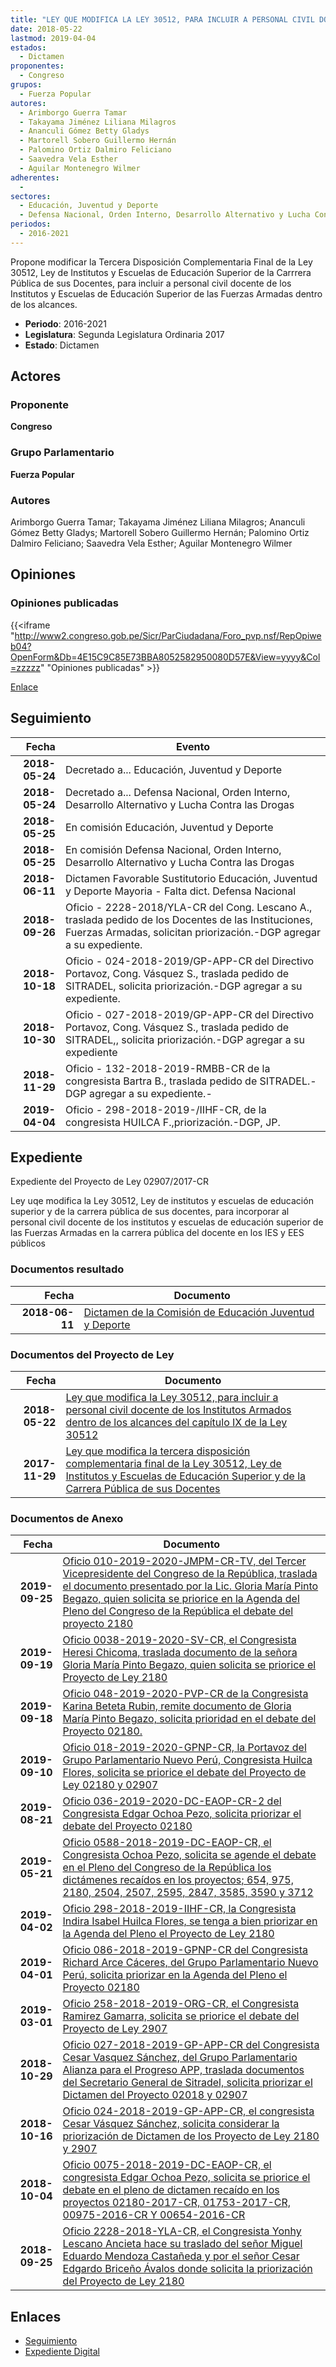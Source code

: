```yaml
---
title: "LEY QUE MODIFICA LA LEY 30512, PARA INCLUIR A PERSONAL CIVIL DOCENTE DE LOS INSTITUTOS Y ESCUELAS DE EDUCACIÓN SUPERIOR DE LAS FUERZAS ARMADAS DENTRO DE LOS ALCANCES DEL CAPÍTULO IX DE LA LEY 30512"
date: 2018-05-22
lastmod: 2019-04-04
estados: 
  - Dictamen
proponentes: 
  - Congreso
grupos: 
  - Fuerza Popular
autores: 
  - Arimborgo Guerra Tamar
  - Takayama Jiménez Liliana Milagros
  - Ananculi Gómez Betty Gladys
  - Martorell Sobero Guillermo Hernán
  - Palomino Ortiz Dalmiro Feliciano
  - Saavedra Vela Esther
  - Aguilar Montenegro Wilmer
adherentes: 
  - 
sectores: 
  - Educación, Juventud y Deporte
  - Defensa Nacional, Orden Interno, Desarrollo Alternativo y Lucha Contra las Drogas
periodos: 
  - 2016-2021
---
```


Propone modificar la Tercera Disposición Complementaria Final de la Ley 30512, Ley de Institutos y Escuelas de Educación Superior de la Carrrera Pública de sus Docentes, para incluir a personal civil docente de los Institutos y Escuelas de Educación Superior de las Fuerzas Armadas dentro de los alcances.

- **Periodo**: 2016-2021
- **Legislatura**: Segunda Legislatura Ordinaria 2017
- **Estado**: Dictamen

## Actores

### Proponente

**Congreso**

### Grupo Parlamentario

**Fuerza Popular**

### Autores

Arimborgo Guerra Tamar; Takayama Jiménez Liliana Milagros; Ananculi Gómez Betty Gladys; Martorell Sobero Guillermo Hernán; Palomino Ortiz Dalmiro Feliciano; Saavedra Vela Esther; Aguilar Montenegro Wilmer


## Opiniones

### Opiniones publicadas

{{<iframe "http://www2.congreso.gob.pe/Sicr/ParCiudadana/Foro_pvp.nsf/RepOpiweb04?OpenForm&Db=4E15C9C85E73BBA8052582950080D57E&View=yyyy&Col=zzzzz" "Opiniones publicadas" >}}

[Enlace](http://www2.congreso.gob.pe/Sicr/ParCiudadana/Foro_pvp.nsf/RepOpiweb04?OpenForm&Db=4E15C9C85E73BBA8052582950080D57E&View=yyyy&Col=zzzzz)

## Seguimiento

| Fecha | Evento |
|------:|--------|
| **2018-05-24** | Decretado a... Educación, Juventud y Deporte|
| **2018-05-24** | Decretado a... Defensa Nacional, Orden Interno, Desarrollo Alternativo y Lucha Contra las Drogas|
| **2018-05-25** | En comisión Educación, Juventud y Deporte|
| **2018-05-25** | En comisión Defensa Nacional, Orden Interno, Desarrollo Alternativo y Lucha Contra las Drogas|
| **2018-06-11** | Dictamen Favorable Sustitutorio Educación, Juventud y Deporte Mayoria - Falta dict. Defensa Nacional|
| **2018-09-26** | Oficio - 2228-2018/YLA-CR del Cong. Lescano A., traslada pedido de los Docentes de las Instituciones, Fuerzas Armadas, solicitan priorización.-DGP agregar a su expediente.|
| **2018-10-18** | Oficio - 024-2018-2019/GP-APP-CR del Directivo Portavoz, Cong. Vásquez S., traslada pedido de SITRADEL, solicita priorización.-DGP agregar a su expediente.|
| **2018-10-30** | Oficio - 027-2018-2019/GP-APP-CR del Directivo Portavoz, Cong. Vásquez S., traslada pedido de SITRADEL,, solicita priorización.-DGP agregar a su expediente|
| **2018-11-29** | Oficio - 132-2018-2019-RMBB-CR de la congresista Bartra B., traslada pedido de SITRADEL.-DGP agregar a su expediente.-|
| **2019-04-04** | Oficio - 298-2018-2019-/IIHF-CR, de la congresista HUILCA F.,priorización.-DGP, JP.|


## Expediente

Expediente del Proyecto de Ley 02907/2017-CR

Ley uqe modifica la Ley 30512, Ley de institutos y escuelas de educación superior y de la carrera pública de sus docentes, para incorporar al personal civil docente de los institutos y escuelas de educación superior de las Fuerzas Armadas en la carrera pública del docente en los IES y EES públicos


### Documentos resultado

| Fecha | Documento |
|------:|--------|
| **2018-06-11** | [Dictamen de la Comisión de Educación Juventud y Deporte](http://www.leyes.congreso.gob.pe/Documentos/2016_2021/Dictamenes/Proyectos_de_Ley/02180DC10MAY20180611.pdf) |

### Documentos del Proyecto de Ley

| Fecha | Documento |
|------:|--------|
| **2018-05-22** | [Ley que modifica la Ley 30512, para incluir a personal civil docente de los Institutos Armados dentro de los alcances del capítulo IX de la Ley 30512](http://www.leyes.congreso.gob.pe/Documentos/2016_2021/Proyectos_de_Ley_y_de_Resoluciones_Legislativas/PL0290720180522..PDF) |
| **2017-11-29** | [Ley que modifica la tercera disposición complementaria final de la Ley 30512, Ley de Institutos y Escuelas de Educación Superior y de la Carrera Pública de sus Docentes](http://www.leyes.congreso.gob.pe/Documentos/2016_2021/Proyectos_de_Ley_y_de_Resoluciones_Legislativas/PL0218020171129.PDF) |

### Documentos de Anexo

| Fecha | Documento |
|------:|--------|
| **2019-09-25** | [Oficio 010-2019-2020-JMPM-CR-TV, del Tercer Vicepresidente del Congreso de la República, traslada el documento presentado por la Lic. Gloria María Pinto Begazo, quien solicita se priorice en la Agenda del Pleno del Congreso de la República el debate del proyecto 2180](http://www.leyes.congreso.gob.pe/Documentos/2016_2021/Oficios/Congresistas/OFICIO-010-2019-2020-JMPM-CR-TV.pdf) |
| **2019-09-19** | [Oficio 0038-2019-2020-SV-CR, el Congresista Heresi Chicoma, traslada documento de la señora Gloria María Pinto Begazo, quien solicita se priorice el Proyecto de Ley 2180](http://www.leyes.congreso.gob.pe/Documentos/2016_2021/Oficios/Congresistas/OFICIO-0038-2019-2020-SV-CR.pdf) |
| **2019-09-18** | [Oficio 048-2019-2020-PVP-CR de la Congresista Karina Beteta Rubin, remite documento de Gloria María Pinto Begazo, solicita prioridad en el debate del Proyecto 02180.](http://www.leyes.congreso.gob.pe/Documentos/2016_2021/Oficios/Congresistas/OFICIO-048-2019-2020-PVP-CR.pdf) |
| **2019-09-10** | [Oficio 018-2019-2020-GPNP-CR, la Portavoz del Grupo Parlamentario Nuevo Perú, Congresista Huilca Flores, solicita se priorice el debate del Proyecto de Ley 02180 y 02907](http://www.leyes.congreso.gob.pe/Documentos/2016_2021/Oficios/Grupos_Parlamentarios/OFICIO-018-2019-2020-GPNP-CR.pdf) |
| **2019-08-21** | [Oficio 036-2019-2020-DC-EAOP-CR-2 del Congresista Edgar Ochoa Pezo, solicita priorizar el debate del Proyecto 02180](http://www.leyes.congreso.gob.pe/Documentos/2016_2021/Oficios/Congresistas/OFICIO-036-2019-2020-DC-EAOP-CR-2.pdf) |
| **2019-05-21** | [Oficio 0588-2018-2019-DC-EAOP-CR, el Congresista Ochoa Pezo, solicita se agende el debate en el Pleno del Congreso de la República los dictámenes recaídos en los proyectos; 654, 975, 2180, 2504, 2507, 2595, 2847, 3585, 3590 y 3712](http://www.leyes.congreso.gob.pe/Documentos/2016_2021/Oficios/Congresistas/OFICIO-0588-2018-2019-DC-EAOP-CR.pdf) |
| **2019-04-02** | [Oficio 298-2018-2019-IIHF-CR, la Congresista Indira Isabel Huilca Flores, se tenga a bien priorizar en la Agenda del Pleno el Proyecto de Ley 2180](http://www.leyes.congreso.gob.pe/Documentos/2016_2021/Oficios/Congresistas/OFICIO-298-2018-2019-IIHF-CR.pdf) |
| **2019-04-01** | [Oficio 086-2018-2019-GPNP-CR del Congresista Richard Arce Cáceres, del Grupo Parlamentario Nuevo Perú, solicita priorizar en la Agenda del Pleno el Proyecto 02180](http://www.leyes.congreso.gob.pe/Documentos/2016_2021/Oficios/Grupos_Parlamentarios/OFICIO-086-2018-2019-GPNP-CR.pdf) |
| **2019-03-01** | [Oficio 258-2018-2019-ORG-CR, el Congresista Ramirez Gamarra, solicita se priorice el debate del Proyecto de Ley 2907](http://www.leyes.congreso.gob.pe/Documentos/2016_2021/Oficios/Congresistas/OFICIO-258-2018-2019-ORG-CR.pdf) |
| **2018-10-29** | [Oficio 027-2018-2019-GP-APP-CR del Congresista Cesar Vasquez Sánchez, del Grupo Parlamentario Alianza para el Progreso APP, traslada documentos del Secretario General de Sitradel, solicita priorizar el Dictamen del Proyecto 02018 y 02907](http://www.leyes.congreso.gob.pe/Documentos/2016_2021/Oficios/Congresistas/OFICIO-027-2018-2019-GP-APP-CR.pdf) |
| **2018-10-16** | [Oficio 024-2018-2019-GP-APP-CR, el congresista Cesar Vásquez Sánchez, solicita considerar la priorización de Dictamen de los Proyecto de Ley 2180 y 2907](http://www.leyes.congreso.gob.pe/Documentos/2016_2021/Oficios/Grupos_Parlamentarios/OFICIO-024-2018-2019-GP-APP-CR.PDF) |
| **2018-10-04** | [Oficio 0075-2018-2019-DC-EAOP-CR, el congresista Edgar Ochoa Pezo, solicita se priorice el debate en el pleno de dictamen recaído en los proyectos 02180-2017-CR, 01753-2017-CR, 00975-2016-CR Y 00654-2016-CR](http://www.leyes.congreso.gob.pe/Documentos/2016_2021/Oficios/Congresistas/OFICIO-0075-2018-2019-DC-EAOP-CR.pdf) |
| **2018-09-25** | [Oficio 2228-2018-YLA-CR, el Congresista Yonhy Lescano Ancieta hace su traslado del señor Miguel Eduardo Mendoza Castañeda y por el señor Cesar Edgardo Briceño Ávalos donde solicita la priorización del Proyecto de Ley 2180](http://www.leyes.congreso.gob.pe/Documentos/2016_2021/Oficios/Congresistas/OFICIO-2228-2018-YLA-CR.pdf) |

## Enlaces 

- [Seguimiento](http://www2.congreso.gob.pe/Sicr/TraDocEstProc/CLProLey2016.nsf/f7fff46988ca05b1052578e100829cc7/e71c8071085e760c0525829600011544?OpenDocument)
- [Expediente Digital](http://www2.congreso.gob.pe/Sicr/TraDocEstProc/CLProLey2016.nsf/f7fff46988ca05b1052578e100829cc7/e71c8071085e760c0525829600011544?OpenDocument&Click=05257FB7005EB655.eb71d0cf91d8294e05256cdf006b5706/$Body/0.1C6C)
